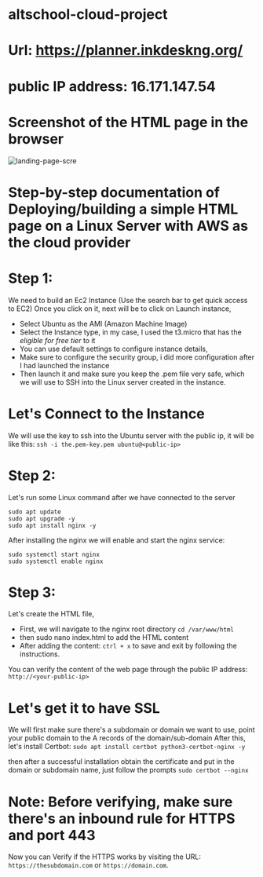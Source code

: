 # altschool-cloud-project

# Url: https://planner.inkdeskng.org/
# public IP address: 16.171.147.54

# Screenshot of the HTML page in the browser
![landing-page-scre](https://github.com/user-attachments/assets/c02042ca-a627-48d4-a22f-b665a1fb8e11)

# Step-by-step documentation of Deploying/building a simple HTML page on a Linux Server with AWS as the cloud provider

# Step 1:
We need to build an Ec2 Instance (Use the search bar to get quick access to EC2) 
Once you click on it, next will be to click on Launch instance, 
- Select Ubuntu as the AMI (Amazon Machine Image) 
- Select the Instance type, in my case, I used the t3.micro that has the *eligible for free tier* to it
- You can use default settings to configure instance details,
- Make sure to configure the security group, i did more configuration after I had launched the instance
- Then launch it and make sure you keep the .pem file very safe, which we will use to SSH into the Linux server created in the instance.

# Let's Connect to the Instance

We will use the key to ssh into the Ubuntu server with the public ip, it will be like this:
```ssh -i the.pem-key.pem ubuntu@<public-ip>```

# Step 2:
Let's run some Linux command after we have connected to the server
```
sudo apt update
sudo apt upgrade -y
sudo apt install nginx -y
```

After installing the nginx we will enable and start the nginx service:
```
sudo systemctl start nginx
sudo systemctl enable nginx
```

# Step 3:
Let's create the HTML file, 
- First, we will navigate to the nginx root directory `cd /var/www/html`
- then sudo nano index.html to add the HTML content
- After adding the content: `ctrl + x` to save and exit by following the instructions.

You can verify the content of the web page through the public IP address: 
`http://<your-public-ip>`

# Let's get it to have SSL 
We will first make sure there's a subdomain or domain we want to use, point your public domain to the A records of the domain/sub-domain
After this, let's install Certbot:
```sudo apt install certbot python3-certbot-nginx -y```

then after a successful installation obtain the certificate and put in the domain or subdomain name, just follow the prompts
```sudo certbot --nginx```

# Note: Before verifying, make sure there's an inbound rule for HTTPS and port 443

Now you can Verify if the HTTPS works by visiting the URL: `https://thesubdomain.com` or `https://domain.com`.




